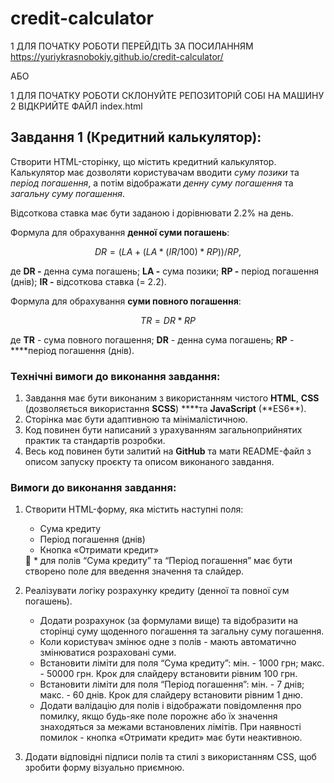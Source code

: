 # credit-calculator

1 ДЛЯ ПОЧАТКУ РОБОТИ ПЕРЕЙДІТЬ ЗА ПОСИЛАННЯМ
https://yuriykrasnobokiy.github.io/credit-calculator/

АБО

1 ДЛЯ ПОЧАТКУ РОБОТИ СКЛОНУЙТЕ РЕПОЗИТОРІЙ СОБІ НА МАШИНУ
2 ВІДКРИЙТЕ ФАЙЛ index.html

## Завдання 1 (Кредитний калькулятор):

Створити HTML-сторінку, що містить кредитний калькулятор. Калькулятор має дозволяти користувачам вводити _суму позики_ та _період погашення_, а потім відображати _денну суму погашення_ та _загальну суму погашення_.

Відсоткова ставка має бути заданою і дорівнювати 2.2% на день.

Формула для обрахування **денної суми погашень**:

$$
DR = (LA + (LA * (IR / 100) * RP)) / RP,
$$

де **DR -** денна сума погашень; **LA -** сума позики; **RP -** період погашення (днів); **IR -** відсоткова ставка (= 2.2).

Формула для обрахування **суми повного погашення**:

$$
TR = DR * RP
$$

де **TR** - сума повного погашення; **DR** - денна сума погашень; **RP** - \*\*\*\*період погашення (днів).

### Технічні вимоги до виконання завдання:

1. Завдання має бути виконаним з використанням чистого **HTML**, **CSS** (дозволяється використання **SCSS**) \***\*та **JavaScript** (**ES6\*\*).
2. Сторінка має бути адаптивною та мінімалістичною.
3. Код повинен бути написаний з урахуванням загальноприйнятих практик та стандартів розробки.
4. Весь код повинен бути залитий на **GitHub** та мати README-файл з описом запуску проєкту та описом виконаного завдання.

### Вимоги до виконання завдання:

1. Створити HTML-форму, яка містить наступні поля:

   - Сума кредиту
   - Період погашення (днів)
   - Кнопка «Отримати кредит»

   <aside>
   📌 * для полів “Сума кредиту” та “Період погашення” має бути створено поле для введення значення та слайдер.

   </aside>

2. Реалізувати логіку розрахунку кредиту (денної та повної сум погашень).
   - Додати розрахунок (за формулами вище) та відобразити на сторінці суму щоденного погашення та загальну суму погашення.
   - Коли користувач змінює одне з полів - мають автоматично змінюватися розраховані суми.
   - Встановити ліміти для поля “Сума кредиту”: мін. - 1000 грн; макс. - 50000 грн. Крок для слайдеру встановити рівним 100 грн.
   - Встановити ліміти для поля “Період погашення”: мін. - 7 днів; макс. - 60 днів. Крок для слайдеру встановити рівним 1 дню.
   - Додати валідацію для полів і відображати повідомлення про помилку, якщо будь-яке поле порожнє або їх значення знаходяться за межами встановлених лімітів. При наявності помилок - кнопка «Отримати кредит» має бути неактивною.
3. Додати відповідні підписи полів та стилі з використанням CSS, щоб зробити форму візуально приємною.
